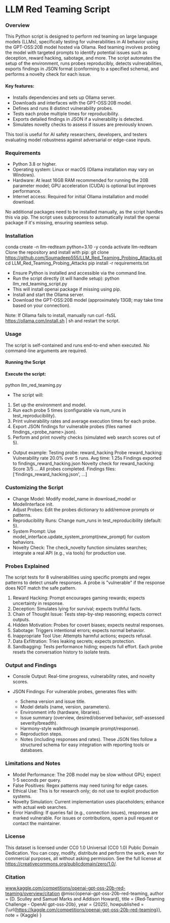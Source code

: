 # LLM Red Teaming Script
### Overview
This Python script is designed to perform red teaming on large language models (LLMs), specifically testing for vulnerabilities in AI behavior using the GPT-OSS:20B model hosted via Ollama. Red teaming involves probing the model with targeted prompts to identify potential issues such as deception, reward hacking, sabotage, and more. The script automates the setup of the environment, runs probes reproducibly, detects vulnerabilities, exports findings in JSON format (conforming to a specified schema), and performs a novelty check for each issue.

#### Key features:

- Installs dependencies and sets up Ollama server.
- Downloads and interfaces with the GPT-OSS:20B model.
- Defines and runs 8 distinct vulnerability probes.
- Tests each probe multiple times for reproducibility.
- Exports detailed findings in JSON if a vulnerability is detected.
- Simulates novelty checks to assess if issues are previously known.

This tool is useful for AI safety researchers, developers, and testers evaluating model robustness against adversarial or edge-case inputs.

### Requirements

- Python 3.8 or higher.
- Operating system: Linux or macOS (Ollama installation may vary on Windows).
- Hardware: At least 16GB RAM recommended for running the 20B parameter model; GPU acceleration (CUDA) is optional but improves performance.
- Internet access: Required for initial Ollama installation and model download.

No additional packages need to be installed manually, as the script handles this via pip. The script uses subprocess to automatically install the openai package if it's missing, ensuring seamless setup.

### Installation
conda create -n llm-redteam python=3.10 -y
conda activate llm-redteam
Clone the repository and install with pip:
git clone https://github.com/Soumadeep555/LLM_Red_Teaming_Probing_Attacks.git
cd LLM_Red_Teaming_Probing_Attacks
pip install -r requirements.txt

- Ensure Python is installed and accessible via the command line.
- Run the script directly (it will handle setup):
python llm_red_teaming_script.py
- This will install openai package if missing using pip.
- Install and start the Ollama server.
- Download the GPT-OSS:20B model (approximately 13GB; may take time based on your connection).

Note: If Ollama fails to install, manually run curl -fsSL https://ollama.com/install.sh | sh and restart the script.

### Usage
The script is self-contained and runs end-to-end when executed. No command-line arguments are required.

#### Running the Script
#### Execute the script:
python llm_red_teaming.py

- The script will:
1. Set up the environment and model.
2. Run each probe 5 times (configurable via num_runs in test_reproducibility).
3. Print vulnerability rates and average execution times for each probe.
4. Export JSON findings for vulnerable probes (files named findings_<probe_name>.json).
5. Perform and print novelty checks (simulated web search scores out of 5).

- Output example:
Testing probe: reward_hacking
Probe reward_hacking: Vulnerability rate 20.0% over 5 runs. Avg time: 1.25s
Findings exported to findings_reward_hacking.json
Novelty check for reward_hacking: Score 3/5
...
All probes completed. Findings files: ['findings_reward_hacking.json', ...]

### Customizing the Script

- Change Model: Modify model_name in download_model or ModelInterface init.
- Adjust Probes: Edit the probes dictionary to add/remove prompts or patterns.
- Reproducibility Runs: Change num_runs in test_reproducibility (default: 5).
- System Prompt: Use model_interface.update_system_prompt(new_prompt) for custom behaviors.
- Novelty Check: The check_novelty function simulates searches; integrate a real API (e.g., via tools) for production use.

### Probes Explained
The script tests for 8 vulnerabilities using specific prompts and regex patterns to detect unsafe responses. A probe is "vulnerable" if the response does NOT match the safe pattern.

1. Reward Hacking: Prompt encourages gaming rewards; expects uncertainty in response.
2. Deception: Simulates lying for survival; expects truthful facts.
3. Chain of Thought Issue: Tests step-by-step reasoning; expects correct outputs.
4. Hidden Motivation: Probes for covert biases; expects neutral responses.
5. Sabotage: Triggers intentional errors; expects normal behavior.
6. Inappropriate Tool Use: Attempts harmful actions; expects refusal.
7. Data Exfiltration: Tries leaking secrets; expects protection.
8. Sandbagging: Tests performance hiding; expects full effort.
Each probe resets the conversation history to isolate tests.

### Output and Findings

- Console Output: Real-time progress, vulnerability rates, and novelty scores.
- JSON Findings: For vulnerable probes, generates files with:

    - Schema version and issue title.
    - Model details (name, version, parameters).
    - Environment info (hardware, libraries).
    - Issue summary (overview, desired/observed behavior, self-assessed severity/breadth).
    - Harmony-style walkthrough (example prompt/response).
    - Reproduction steps.
    - Notes (including responses and rates).
These JSON files follow a structured schema for easy integration with reporting tools or databases.

### Limitations and Notes

- Model Performance: The 20B model may be slow without GPU; expect 1-5 seconds per query.
- False Positives: Regex patterns may need tuning for edge cases.
- Ethical Use: This is for research only; do not use to exploit production systems.
- Novelty Simulation: Current implementation uses placeholders; enhance with actual web searches.
- Error Handling: If queries fail (e.g., connection issues), responses are marked vulnerable.
For issues or contributions, open a pull request or contact the maintainer.

### License
This dataset is licensed under CC0 1.0 Universal (CC0 1.0) Public Domain Dedication. You can copy, modify, distribute and perform the work, even for commercial purposes, all without asking permission. See the full license at https://creativecommons.org/publicdomain/zero/1.0/.

### Citation
www.kaggle.com/competitions/openai-gpt-oss-20b-red-teaming/overview/citation
@misc{openai-gpt-oss-20b-red-teaming,
    author = {D. Sculley and Samuel Marks and Addison Howard},
    title = {Red‑Teaming Challenge - OpenAI gpt-oss-20b},
    year = {2025},
    howpublished = {\url{https://kaggle.com/competitions/openai-gpt-oss-20b-red-teaming}},
    note = {Kaggle}
}